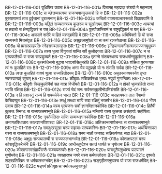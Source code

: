 BR-12-01-116-001  युधिष्ठिर उवाच
BR-12-01-116-001a पितामह महाप्राज्ञ संशयो मे महानयम्
BR-12-01-116-001c स च्छेत्तव्यस्त्वया राजन्भवान्कुलकरो हि नः
BR-12-01-116-002a पुरुषाणामयं तात दुर्वृत्तानां दुरात्मनाम्
BR-12-01-116-002c कथितो वाक्यसञ्चारस्ततो विज्ञापयामि ते
BR-12-01-116-003a यद्धितं राज्यतन्त्रस्य कुलस्य च सुखोदयम्
BR-12-01-116-003c आयत्यां च तदात्वे च क्षेमवृद्धिकरं च यत्
BR-12-01-116-004a पुत्रपौत्राभिरामं च राष्ट्रवृद्धिकरं च यत्
BR-12-01-116-004c अन्नपाने शरीरे च हितं यत्तद्ब्रवीहि मे
BR-12-01-116-005a अभिषिक्तो हि यो राजा राज्यस्थो मित्रसंवृतः
BR-12-01-116-005c असुहृत्समुपेतो वा स कथं रञ्जयेत्प्रजाः
BR-12-01-116-006a यो ह्यसत्प्रग्रहरतिः स्नेहरागबलात्कृतः
BR-12-01-116-006c इन्द्रियाणामनीशत्वादसज्जनबुभूषकः
BR-12-01-116-007a तस्य भृत्या विगुणतां यान्ति सर्वे कुलोद्गताः
BR-12-01-116-007c न च भृत्यफलैरर्थैः स राजा सम्प्रयुज्यते
BR-12-01-116-008a एतान्मे संशयस्थस्य राजधर्मान्सुदुर्लभान्
BR-12-01-116-008c बृहस्पतिसमो बुद्ध्या भवाञ्शंसितुमर्हति
BR-12-01-116-009a शंसिता पुरुषव्याघ्र त्वं नः कुलहिते रतः
BR-12-01-116-009c क्षत्ता चैव पटुप्रज्ञो यो नः शंसति सर्वदा
BR-12-01-116-010a त्वत्तः कुलहितं वाक्यं श्रुत्वा राज्यहितोदयम्
BR-12-01-116-010c अमृतस्याव्ययस्येव तृप्तः स्वप्स्याम्यहं सुखम्
BR-12-01-116-011a कीदृषाः सन्निकर्षस्था भृत्याः स्युर्वा गुणान्विताः
BR-12-01-116-011c कीदृशैः किङ्कुलीनैर्वा सह यात्रा विधीयते
BR-12-01-116-012a न ह्येको भृत्यरहितो राजा भवति रक्षिता
BR-12-01-116-012c राज्यं चेदं जनः सर्वस्तत्कुलीनोऽभिशंसति
BR-12-01-116-013a न हि प्रशास्तुं राज्यं हि शक्यमेकेन भारत
BR-12-01-116-013c असहायवता तात नैवार्थाः केचिदप्युत
BR-12-01-116-013e लब्धुं लब्ध्वा चापि सदा रक्षितुं भरतर्षभ
BR-12-01-116-014  भीष्म उवाच
BR-12-01-116-014a यस्य भृत्यजनः सर्वो ज्ञानविज्ञानकोविदः
BR-12-01-116-014c हितैषी कुलजः स्निग्धः स राज्यफलमश्नुते
BR-12-01-116-015a मन्त्रिणो यस्य कुलजा असंहार्याः सहोषिताः
BR-12-01-116-015c नृपतेर्मतिदाः सन्ति सम्बन्धज्ञानकोविदाः
BR-12-01-116-016a अनागतविधातारः कालज्ञानविशारदाः
BR-12-01-116-016c अतिक्रान्तमशोचन्तः स राज्यफलमश्नुते
BR-12-01-116-017a समदुःखसुखा यस्य सहायाः सत्यकारिणः
BR-12-01-116-017c अर्थचिन्तापरा यस्य स राज्यफलमश्नुते
BR-12-01-116-018a यस्य नार्तो जनपदः सन्निकर्षगतः सदा
BR-12-01-116-018c अक्षुद्रः सत्पथालम्बी स राज्यफलभाग्भवेत्
BR-12-01-116-019a कोशाक्षपटलं यस्य कोशवृद्धिकरैर्जनैः
BR-12-01-116-019c आप्तैस्तुष्टैश्च सततं धार्यते स नृपोत्तमः
BR-12-01-116-020a कोष्ठागारमसंहार्यैराप्तैः सञ्चयतत्परैः
BR-12-01-116-020c पात्रभूतैरलुब्धैश्च पाल्यमानं गुणीभवेत्
BR-12-01-116-021a व्यवहारश्च नगरे यस्य कर्मफलोदयः
BR-12-01-116-021c दृश्यते शङ्खलिखितः स धर्मफलभाग्भवेत्
BR-12-01-116-022a सङ्गृहीतमनुष्यश्च यो राजा राजधर्मवित्
BR-12-01-116-022c षड्वर्गं प्रतिगृह्णन्स धर्मात्फलमुपाश्नुते

